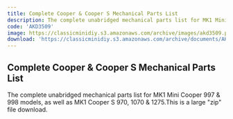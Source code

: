 ```yaml
---
title: Complete Cooper & Cooper S Mechanical Parts List
description: The complete unabridged mechanical parts list for MK1 Mini Cooper 997 & 998 models, as well as MK1 Cooper S's 970, 1070 & 1275
code: 'AKD3509'
image: https://classicminidiy.s3.amazonaws.com/archive/images/akd3509.png
download: 'https://classicminidiy.s3.amazonaws.com/archive/documents/AKD3509.zip'
---
```


<!-- Content of the page -->

## Complete Cooper & Cooper S Mechanical Parts List

The complete unabridged mechanical parts list for MK1 Mini Cooper 997 & 998 models, as well as MK1 Cooper S 970, 1070 & 1275.This is a large "zip" file download.
